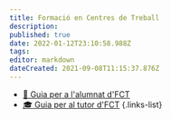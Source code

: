 ```yaml
---
title: Formació en Centres de Treball
description: 
published: true
date: 2022-01-12T23:10:58.988Z
tags: 
editor: markdown
dateCreated: 2021-09-08T11:15:37.876Z
---
```


- [:book: Guia per a l'alumnat d'FCT](guia-alumne-fct)
- [:mortar_board: Guia per al tutor d'FCT](guia-tutor-fct)
{.links-list}
